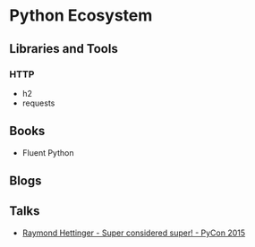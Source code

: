 # Python Ecosystem

## Libraries and Tools

### HTTP

* h2
* requests

## Books

* Fluent Python

## Blogs

## Talks

* [Raymond Hettinger - Super considered super! - PyCon 2015](https://www.youtube.com/watch?v=EiOglTERPEo)
